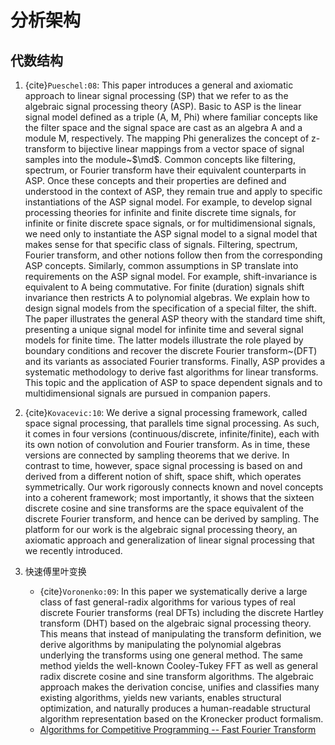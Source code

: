 
# 分析架构

## 代数结构
1. {cite}`Pueschel:08`:
This paper introduces a general and axiomatic approach to linear signal processing (SP) that we refer to as the algebraic signal processing theory (ASP). Basic to ASP is the linear signal model defined as a triple (A, M, Phi) where familiar concepts like the filter space and the signal space are cast as an algebra A and a module M, respectively. The mapping Phi generalizes the concept of z-transform to bijective linear mappings from a vector space of signal samples into the module~$\md$. Common concepts like filtering, spectrum, or Fourier transform have their equivalent counterparts in ASP. Once these concepts and their properties are defined and understood in the context of ASP, they remain true and apply to specific instantiations of the ASP signal model. For example, to develop signal processing theories for infinite and finite discrete time signals, for infinite or finite discrete space signals, or for multidimensional signals, we need only to instantiate the ASP signal model to a signal model that makes sense for that specific class of signals. Filtering, spectrum, Fourier transform, and other notions follow then from the corresponding ASP concepts. Similarly, common assumptions in SP translate into requirements on the ASP signal model. For example, shift-invariance is equivalent to A being commutative. For finite (duration) signals shift invariance then restricts A to polynomial algebras. We explain how to design signal models from the specification of a special filter, the shift. The paper illustrates the general ASP theory with the standard time shift, presenting a unique signal model for infinite time and several signal models for finite time. The latter models illustrate the role played by boundary conditions and recover the discrete Fourier transform~(DFT) and its variants as associated Fourier transforms. Finally, ASP provides a systematic methodology to derive fast algorithms for linear transforms. This topic and the application of ASP to space dependent signals and to multidimensional signals are pursued in companion papers.

2. {cite}`Kovacevic:10`:
We derive a signal processing framework, called space signal processing, that parallels time signal processing. As such, it comes in four versions (continuous/discrete, infinite/finite), each with its own notion of convolution and Fourier transform. As in time, these versions are connected by sampling theorems that we derive. In contrast to time, however, space signal processing is based on and derived from a different notion of shift, space shift, which operates symmetrically. Our work rigorously connects known and novel concepts into a coherent framework; most importantly, it shows that the sixteen discrete cosine and sine transforms are the space equivalent of the discrete Fourier transform, and hence can be derived by sampling. The platform for our work is the algebraic signal processing theory, an axiomatic approach and generalization of linear signal processing that we recently introduced.

3. 快速傅里叶变换
    - {cite}`Voronenko:09`:
    In this paper we systematically derive a large class of fast general-radix algorithms for various types of real discrete Fourier transforms (real DFTs) including the discrete Hartley transform (DHT) based on the algebraic signal processing theory. This means that instead of manipulating the transform definition, we derive algorithms by manipulating the polynomial algebras underlying the transforms using one general method. The same method yields the well-known Cooley-Tukey FFT as well as general radix discrete cosine and sine transform algorithms. The algebraic approach makes the derivation concise, unifies and classifies many existing algorithms, yields new variants, enables structural optimization, and naturally produces a human-readable structural algorithm representation based on the Kronecker product formalism.
    - [Algorithms for Competitive Programming -- Fast Fourier Transform](https://cp-algorithms.com/algebra/fft.html)

```{bibliography}
```
